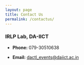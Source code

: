 ```yaml
---
layout: page
title: Contact Us
permalink: /contactus/
---
```


### IRLP Lab, DA-IICT 

- **Phone:** 079-30510638

- **Email:** [dactl_events@daiict.ac.in](mailto:dactl_events@daiict.ac.in)